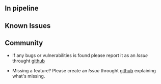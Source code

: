 
## In pipeline

## Known Issues

## Community

- If any bugs or vulnerabilities is found please
report it as an _Issue_ throught [github](https://github.com/thetelefon/erl_bencode/issues)

- Missing a feature? Please create an _Issue_ throught [github](https://github.com/thetelefon/erl_bencode/issues) explaining what's missing.
